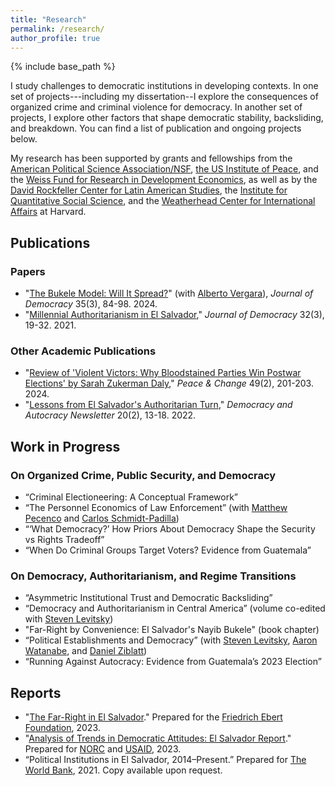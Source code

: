 ```yaml
---
title: "Research"
permalink: /research/
author_profile: true
---
```


{% include base_path %}

I study challenges to democratic institutions in developing contexts. In one set of projects---including my dissertation--I explore the consequences of organized crime and criminal violence for democracy. In another set of projects, I explore other factors that shape democratic stability, backsliding, and breakdown. You can find a list of publication and ongoing projects below.

My research has been supported by grants and fellowships from the [American Political Science Association/NSF](https://apsanet.org/programs/doctoral-dissertation-research-improvement-grants/past-grantees/2022-ddri-grantees/), [the US Institute of Peace](https://www.usip.org/), and the [Weiss Fund for Research in Development Economics](https://weissfund.uchicago.edu/), as well as by the [David Rockfeller Center for Latin American Studies](https://drclas.harvard.edu/), the [Institute for Quantitative Social Science](https://www.iq.harvard.edu/), and the [Weatherhead Center for International Affairs](https://wcfia.harvard.edu/) at Harvard.

## Publications

### Papers

- "<a href="{{ base_path }}/files/jod2024.pdf" target="_blank">The Bukele Model: Will It Spread?</a>" (with <a href="https://vergarapaniagua.com/acerca-de/" target="_blank">Alberto Vergara</a>), *Journal of Democracy* 35(3), 84-98. 2024. 
- "<a href="{{ base_path }}/files/jod2021.pdf" target="_blank">Millennial Authoritarianism in El Salvador</a>," *Journal of Democracy* 32(3), 19-32. 2021. 

### Other Academic Publications

- "<a href="{{ base_path }}/files/szd_review.pdf" target="_blank">Review of 'Violent Victors: Why Bloodstained Parties Win Postwar Elections' by Sarah Zukerman Daly</a>," *Peace & Change* 49(2), 201-203. 2024. 
- "<a href="{{ base_path }}/files/newsletter.pdf" target="_blank">Lessons from El Salvador's Authoritarian Turn</a>," *Democracy and Autocracy Newsletter* 20(2), 13-18. 2022. 

## Work in Progress

### On Organized Crime, Public Security, and Democracy
- “Criminal Electioneering: A Conceptual Framework”
- “The Personnel Economics of Law Enforcement” (with <a href="https://www.matthewpecenco.com/" target="_blank">Matthew Pecenco</a> and <a href="https://cschmidtpadilla.github.io/
" target="_blank">Carlos Schmidt-Padilla</a>)
- “‘What Democracy?’ How Priors About Democracy Shape the Security vs Rights Tradeoff”
- “When Do Criminal Groups Target Voters? Evidence from Guatemala”

### On Democracy, Authoritarianism, and Regime Transitions
- “Asymmetric Institutional Trust and Democratic Backsliding”
- “Democracy and Authoritarianism in Central America” (volume co-edited with <a href="https://scholar.harvard.edu/levitsky/home" target="_blank">Steven Levitsky</a>)
- "Far-Right by Convenience: El Salvador's Nayib Bukele" (book chapter)
- “Political Establishments and Democracy” (with <a href="https://scholar.harvard.edu/levitsky/home" target="_blank">Steven Levitsky</a>, <a href="https://scholar.harvard.edu/awatanabe/home" target="_blank">Aaron Watanabe</a>, and <a href="https://scholar.harvard.edu/dziblatt/home" target="_blank">Daniel Ziblatt</a>)
- “Running Against Autocracy: Evidence from Guatemala’s 2023 Election”

## Reports
- "<a href="{{ base_path }}/files/ebert.pdf" target="_blank">The Far-Right in El Salvador</a>." Prepared for the <a href="https://dc.fes.de/about/friedrich-ebert-stiftung.html" target="_blank">Friedrich Ebert Foundation</a>, 2023.  
- "<a href="{{ base_path }}/files/laclearn.pdf" target="_blank">Analysis of Trends in Democratic Attitudes: El Salvador Report</a>." Prepared for <a href="https://www.norc.org/" target="_blank">NORC</a> and <a href="https://www.usaid.gov/" target="_blank">USAID</a>, 2023.  
- “Political Institutions in El Salvador, 2014–Present.” Prepared for <a href="https://www.worldbank.org/en/home" target="_blank">The World Bank</a>, 2021. Copy available upon request.








